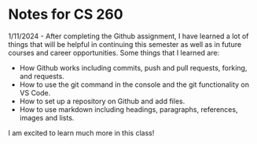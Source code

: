# Notes for CS 260
1/11/2024 - After completing the Github assignment, I have learned a lot of things that will be helpful in continuing this semester as well as in future courses and career opportunities. Some things that I learned are:
+ How Github works including commits, push and pull requests, forking, and requests.
+ How to use the git command in the console and the git functionality on VS Code.
+ How to set up a repository on Github and add files.
+ How to use markdown including headings, paragraphs, references, images and lists.

I am excited to learn much more in this class!
